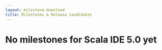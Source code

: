 ```yaml
---
layout: milestone-download
title: Milestones & Release Candidates
---
```


# No milestones for Scala IDE 5.0 yet
